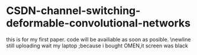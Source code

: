 # CSDN-channel-switching-deformable-convolutional-networks
this is for my first paper.
code will be availiable as soon as posible. \newline 
still uploading wait my laptop ;because i bought OMEN,it screen was black
